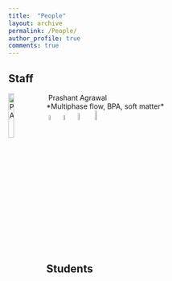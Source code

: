 ```yaml
---
title:  "People"
layout: archive
permalink: /People/
author_profile: true
comments: true
---
```


## Staff

<img src="{{ site.url }}{{ site.baseurl }}/assets/profiles/profile_im_PA.png" alt="PA" style="float: left;width: 15%"/>
&nbsp;Prashant Agrawal <br>
 *Multiphase flow, BPA, soft matter* <br>
&nbsp;<a href="https://researchportal.northumbria.ac.uk/en/researchers/prashant-agrawal(77d1b36e-20c5-44a5-8f7e-97211143c73c).html"><img src="{{ site.url }}{{ site.baseurl }}/assets/profiles/nuw.png" alt="PA" style="width: 5%; border: none; text-decoration: none"/></a>&nbsp;<a href="https://scholar.google.co.in/citations?user=GGesizEAAAAJ&hl=en"><img src="{{ site.url }}{{ site.baseurl }}/assets/profiles/google.png" alt="PA" style="width: 5%; border: none; text-decoration: none"/></a>&nbsp;<a href="https://www.linkedin.com/in/agwlpra/?originalSubdomain=in"><img src="{{ site.url }}{{ site.baseurl }}/assets/profiles/linkedin.png" alt="PA" style="width: 6%; border: none; text-decoration: none"/></a>&nbsp;<a href="https://www.researchgate.net/profile/Prashant_Agrawal6"><img src="{{ site.url }}{{ site.baseurl }}/assets/profiles/rg.png" alt="PA" style="width: 7%; border: none; text-decoration: none"/></a>&nbsp;

## Students
